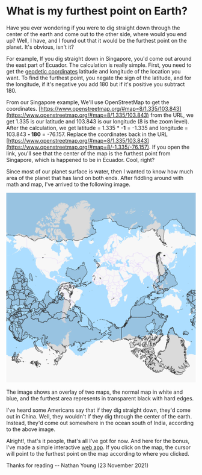 # What is my furthest point on Earth?
Have you ever wondering if you were to dig straight down through the center of the earth and come out to the other side, where would you end up? Well, I have, and I found out that it would be the furthest point on the planet. It's obvious, isn't it?

For example, If you dig straight down in Singapore, you'd come out around the east part of Ecuador. The calculation is really simple. First, you need to get the [geodetic coordinates](https://en.wikipedia.org/wiki/Geodetic_coordinates) latitude and longitude of the location you want. To find the furthest point, you negate the sign of the latitude, and for the longitude, if it's negative you add 180 but if it's positive you subtract 180.

From our Singapore example, We'll use OpenStreetMap to get the coordinates. [https://www.openstreetmap.org/#map=8/1.335/103.843](https://www.openstreetmap.org/#map=8/1.335/103.843) from the URL, we get 1.335 is our latitude and 103.843 is our longitude (8 is the zoom level). After the calculation, we get latitude = 1.335 * **-1** = -1.335 and longitude = 103.843 **- 180** = -76.157. Replace the coordinates back in the URL [https://www.openstreetmap.org/#map=8/1.335/103.843](https://www.openstreetmap.org/#map=8/-1.335/-76.157). If you open the link, you'll see that the center of the map is the furthest point from Singapore, which is happened to be in Ecuador. Cool, right?

Since most of our planet surface is water, then I wanted to know how much area of the planet that has land on both ends. After fiddling around with math and map, I've arrived to the following image.

![map overlay](map_overlay.png)

The image shows an overlay of two maps, the normal map in white and blue, and the furthest area represents in transparent black with hard edges.

I've heard some Americans say that if they dig straight down, they'd come out in China. Well, they wouldn't If they dig through the center of the earth. Instead, they'd come out somewhere in the ocean south of India, according to the above image.

Alright!, that's it people, that's all I've got for now. And here for the bonus, I've made a simple interactive [web app](https://theyoke.github.io/blog/what-is-my-furthest-point-on-earth/map.html). If you click on the map, the cursor will point to the furthest point on the map according to where you clicked.

Thanks for reading -- Nathan Young (23 November 2021)
